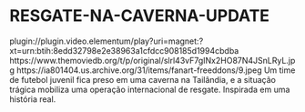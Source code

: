 # RESGATE-NA-CAVERNA-UPDATE

<item>
<title>[COLOR silver][B] RESGATE NA CAVERNA 1º TEMPORADA [/COLOR][/B][COLOR yellow]  FULL HD  [B][/COLOR][/B]</title>
<link>plugin://plugin.video.elementum/play?uri=magnet:?xt=urn:btih:8edd32798e2e38963a1cfdcc908185d1994cbdba</link>
<thumbnail>https://www.themoviedb.org/t/p/original/slrl43vF7gINx2HO87N4JSnLRyL.jpg</thumbnail>
<fanart>https://ia801404.us.archive.org/31/items/fanart-freeddons/9.jpeg</fanart>
<info>Um time de futebol juvenil fica preso em uma caverna na Tailândia, e a situação trágica mobiliza uma operação internacional de resgate. Inspirada em uma história real.</info>
</item>
